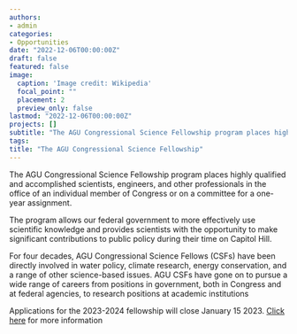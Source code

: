 ```yaml
---
authors:
- admin
categories:
- Opportunities
date: "2022-12-06T00:00:00Z"
draft: false
featured: false
image:
  caption: 'Image credit: Wikipedia'
  focal_point: ""
  placement: 2
  preview_only: false
lastmod: "2022-12-06T00:00:00Z"
projects: []
subtitle: "The AGU Congressional Science Fellowship program places highly qualified and accomplished scientists, engineers, and other professionals in the office of an individual member of Congress or on a committee for a one-year assignment."
tags:
title: "The AGU Congressional Science Fellowship"
---
```


The AGU Congressional Science Fellowship program places highly qualified and accomplished scientists, engineers, and other professionals in the office of an individual member of Congress or on a committee for a one-year assignment.

The program allows our federal government to more effectively use scientific knowledge and provides scientists with the opportunity to make significant contributions to public policy during their time on Capitol Hill.

For four decades, AGU Congressional Science Fellows (CSFs) have been directly involved in water policy, climate research, energy conservation, and a range of other science-based issues. AGU CSFs have gone on to pursue a wide range of careers from positions in government, both in Congress and at federal agencies, to research positions at academic institutions

Applications for the 2023-2024 fellowship will close January 15 2023. [Click here](https://www.agu.org/Share-and-Advocate/Share/Policymakers/Congressional-Science-Fellowship) for more information